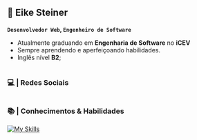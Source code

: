 ## 🚀  Eike Steiner

**`Desenvolvedor Web`, `Engenheiro de Software`**

- Atualmente graduando em **Engenharia de Software** no **iCEV**
- Sempre aprendendo e aperfeiçoando habilidades.
- Inglês nível **B2**;
#

### 💻 | Redes Sociais



#

### 📚 | Conhecimentos & Habilidades

[![My Skills](https://skillicons.dev/icons?i=html,css)]()

#

<!--
**eikesteiner/eikesteiner** is a ✨ _special_ ✨ repository because its `README.md` (this file) appears on your GitHub profile.

Here are some ideas to get you started:

- 🔭 I’m currently working on ...
- 🌱 I’m currently learning ...
- 👯 I’m looking to collaborate on ...
- 🤔 I’m looking for help with ...
- 💬 Ask me about ...
- 📫 How to reach me: ...
- 😄 Pronouns: ...
- ⚡ Fun fact: ...
-->
